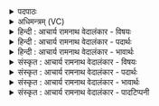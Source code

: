 <details><summary>पदपाठः</summary>

म꣣दच्यु꣢त्। म꣣द। च्यु꣢त्। क्षे꣣ति। सा꣡द꣢꣯ने। सि꣡न्धोः꣢꣯। ऊ꣣र्मा꣢। वि꣣पश्चि꣢त्। वि꣣पः। चि꣢त्। सो꣡मः꣢꣯। गौ꣣री꣡इति꣢। अ꣡धि꣢꣯। श्रि꣣तः꣢। ११९८।
</details>

<details><summary>अधिमन्त्रम् (VC)</summary>

- पवमानः सोमः
- असितः काश्यपो देवलो वा
- गायत्री
- षड्जः
</details>

<details><summary>हिन्दी : आचार्य रामनाथ वेदालंकार - विषयः</summary>

अगले मन्त्र में यह वर्णन है कि कौन कहाँ निवास करता है।
</details>

<details><summary>हिन्दी : आचार्य रामनाथ वेदालंकार - पदार्थः</summary>

पदार्थान्वयभाषाः -  (मदच्युत्)आनन्द को परिस्रुत करनेवाला परमेश्वर(सादने)जीवात्मा-रूप सदन में(क्षेति)निवास करता है।(विपश्चित्)और बुद्धिमान् जीवात्मा(सिन्धोः)रसागार परमेश्वररूप सिन्धु की(ऊर्मौ)आनन्द की लहर में(क्षेति)निवास करता है अर्थात् उसमें झूला झूलने का आनन्द लेता है।(सोमः)वह रसागार परमात्मा(गौरी)शुभ्र वेदवाणी में(अधि श्रितः)स्थित है,वर्णित है ॥३॥
</details>

<details><summary>हिन्दी : आचार्य रामनाथ वेदालंकार - भावार्थः</summary>

भावार्थभाषाः -  वेद जिसकी महिमा को गाते-गाते नहीं थकते,उस आनन्द-सागर परमेश्वर की तरङ्गों में झूला झूलता हुआ जीव कृतकृत्य हो जाता है ॥३॥
</details>

<details><summary>संस्कृत : आचार्य रामनाथ वेदालंकार - विषयः</summary>

अथ कः कुत्र निवसतीत्याह।
</details>

<details><summary>संस्कृत : आचार्य रामनाथ वेदालंकार - पदार्थः</summary>

पदार्थान्वयभाषाः -  (मदच्युत्)आनन्दस्रावकः परमेश्वरः(सादने)जीवात्मरूपे गृहे(क्षेति)क्षियति निवसति, (विपश्चित्)मेधावी जीवात्मा च(सिन्धोः)रससागरस्य परमेश्वरस्य(ऊर्मौ)आनन्दतरङ्गे(क्षेति)निवसति,तत्र दोलारोहणमनुभवतीत्यर्थः।(सोमः)स रसागारः परमात्मा(गौरी)गौर्यां शुभ्रायां वेदवाचि।[गौरी इति वाङ्नाम। निघं० १।११।] (अधि श्रितः)स्थितोऽस्ति,वर्णितो वर्तते ॥३॥
</details>

<details><summary>संस्कृत : आचार्य रामनाथ वेदालंकार - भावार्थः</summary>

भावार्थभाषाः -  वेदा यस्य महिमानं गायं गायं न श्राम्यन्ति तस्यानन्दसिन्धोः परमेश्वरस्यानन्दवीचिनिचयेषु दोलायमानो जीवः कृतकृत्यो जायते ॥३॥
</details>

<details><summary>संस्कृत : आचार्य रामनाथ वेदालंकार - पादटिप्पनी</summary>

टिप्पणी:   १.ऋ० ९।१२।३।
</details>